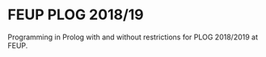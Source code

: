 # FEUP PLOG 2018/19

Programming in Prolog with and without restrictions for PLOG 2018/2019 at FEUP.
